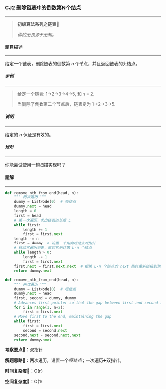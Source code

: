 ### CJ2 删除链表中的倒数第N个结点

---



> **初级算法系列之链表**🌈
>
> *你的无畏源于无知。*



#### 题目描述

---

给定一个链表，删除链表的倒数第 *n* 个节点，并且返回链表的头结点。



##### 示例

---

> 给定一个链表: 1->2->3->4->5, 和 n = 2.
>
> 当删除了倒数第二个节点后，链表变为 1->2->3->5.



##### 说明

---

给定的 *n* 保证是有效的。

##### 进阶

---

你能尝试使用一趟扫描实现吗？



#### 题解

---

```python
def remove_nth_from_end(head, n):
    """ 两次遍历 """
    dummy = ListNode(0)  # 哑结点
    dummy.next = head
    length = 0
    first = head
    # 第一次遍历，求出链表的长度 L
    while first:
        length += 1
        first = first.next
    length -= n
    first = dummy  # 设置一个指向哑结点对指针
    # 移动它遍历链表，直到它到达第 L-n 个结点
    while length > 0:
        length -= 1
        first = first.next
    first.next = first.next.next  # 把第 L-n 个结点的 next 指针重新链接到第 L-n+2 个结点
    return dummy.next
```



```python
def remove_nth_from_end(head, n):
    """ 两次遍历 """
    dummy = ListNode(0)  # 哑结点
    dummy.next = head
    first, second = dummy, dummy
    # Advances first pointer so that the gap between first and second is n nodes apart
    for i in range(1, n+2):
        first = first.next
    # Move first to the end, maintaining the gap
    while first:
        first = first.next
        second = second.next
    second.next = second.next.next
    return dummy.next
```



**考察要点**🍥：双指针

**解题思路**🍬：两次遍历，设置一个*哑结点*；一次遍历➕双指针。



**时间复杂度**🍉：O(n)

**空间复杂度**🍭：O(1)

